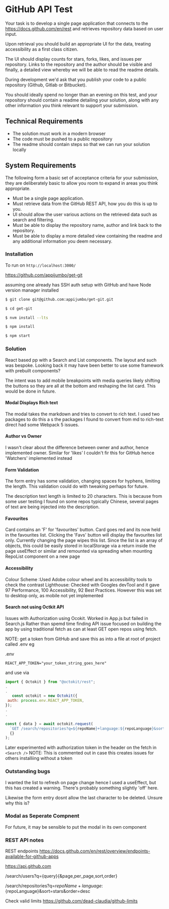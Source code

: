 # GitHub API Test

Your task is to develop a single page application that connects to the https://docs.github.com/en/rest and retrieves repository data based on user input.

Upon retrieval you should build an appropriate UI for the data, treating accessibility as a first class citizen.

The UI should display counts for stars, forks, likes, and issues per repository. Links to the repository and the author should be visible and finally, a detailed view whereby we will be
able to read the readme details.

During development we'd ask that you publish your code to a public repository (Github,
Gitlab or Bitbucket).

You should ideally spend no longer than an evening on this test, and your repository should contain a readme detailing your solution, along with any other information you think relevant to support your submission.

## Technical Requirements

- The solution must work in a modern browser
- The code must be pushed to a public repository
- The readme should contain steps so that we can run your solution locally

## System Requirements

The following form a basic set of acceptance criteria for your submission, they are deliberately basic to allow you room to expand in areas you think appropriate.

- Must be a single page application.
- Must retrieve data from the GitHub REST API, how you do this is up to you.
- UI should allow the user various actions on the retrieved data such as search and filtering.
- Must be able to display the repository name, author and link back to the repository.
- Must be able to display a more detailed view containing the readme and any additional information you deem necessary.

### Installation

To run on `http://localhost:3000/`

https://github.com/appijumbo/get-git

assuming one already has SSH auth setup with GitHub
and have Node version manager installed

```bash
$ git clone git@github.com:appijumbo/get-git.git

$ cd get-git

$ nvm install --lts

$ npm install

$ npm start
```

### Solution

React based pp with a Search and List components. The layout and such was bespoke.
Looking back it may have been better to use some framework with prebuilt components?

The intent was to add mobile breakpoints with media queries likely shifting the buttons so they are all at the bottom and reshaping the list card. This would be done in future.

#### Modal Displays Rich text

The modal takes the markdown and tries to convert to rich text. I used two packages to do this a s the packages I found to convert from md to rich-text direct had some Webpack 5 issues.

#### Author vs Owner

I wasn't clear about the difference between owner and author, hence implemented owner. Similar for 'likes’ I couldn't fir this for GitHub hence 'Watchers' implemented instead

#### Form Validation

The form entry has some validation, changing spaces for hyphens, limiting the length. This validation could do with tweaking perhaps for future.

The description text length is limited to 20 characters. This is because from some user testing I found on some repos typically Chinese, several pages of text are being injected into the description.

#### Favourites

Card contains an 'F' for 'favourites' button. Card goes red and its now held in the favourites list. Clicking the 'Favs' button will display the favourites list only.
Currently changing the page wipes this list. Since the list is an array of objects, this could be easily stored in localStorage via a return inside the page useEffect or similar and remounted via spreading when mounting RepoList component on a new page

#### Accessibility

Colour Scheme :Used Adobe colour wheel and its accessibility tools to check the contrast
Lighthouse: Checked with Googles devTool and it gave 97 Performance, 100 Accessibility, 92 Best Practices.
However this was set to desktop only, as mobile not yet implemented

#### Search not using Octkit API

Issues with Authorization using Ocokit. Worked in App.js but failed in Search.js
Rather than spemd time finding API issue focused on building the app by using traditional fetch as can at least GET open repos using fetch.

NOTE: get a token from GitHub and save this as into a file at root of project called .env
eg

.env

```
REACT_APP_TOKEN="your_token_string_goes_here"
```

and use via

```js
import { Octokit } from "@octokit/rest";
.
.
   const octokit = new Octokit({
 auth: process.env.REACT_APP_TOKEN,
});
.
.

const { data } = await octokit.request(
  `GET /search/repositories?q=${repoName}+language:${repoLanguage}&sort=stars&order=desc`,
  {}
);
```

Later experimented with authorization token in the header on the fetch in `<Search />`
NOTE: This is commented out in case this creates issues for others installiing without a token

### Outstanding bugs

I wanted the list to refresh on page change hence I used a useEffect, but this has created a warning. There's probably something slightly 'off' here.

Likewise the form entry dosnt allow the last character to be deleted. Unsure why this is?

### Modal as Seperate Compnent

For future, it may be sensible to put the modal in its own component

### REST API notes

REST endpoints
https://docs.github.com/en/rest/overview/endpoints-available-for-github-apps

https://api.github.com

/search/users?q={query}{&page,per_page,sort,order}

/search/repositories?q=${repoName}+language:${repoLanguage}&sort=stars&order=desc

Check valid limits
https://github.com/dead-claudia/github-limits
